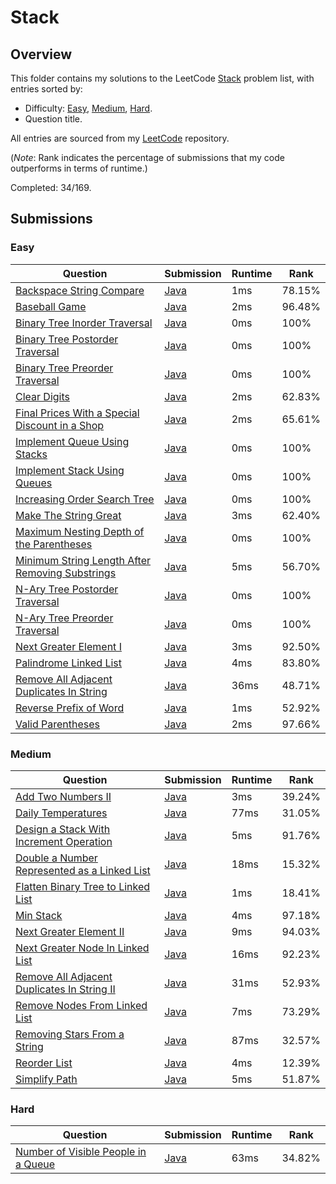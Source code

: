 # Stack

## Overview
This folder contains my solutions to the LeetCode [Stack](https://leetcode.com/problem-list/stack/) problem list,
with entries sorted by:
- Difficulty: [Easy](#easy), [Medium](#medium), [Hard](#hard).
- Question title.

All entries are sourced from my [LeetCode](https://github.com/shumarb/leetcode) repository.

(*Note*: Rank indicates the percentage of submissions that my code outperforms in terms of runtime.)

Completed: 34/169.

## Submissions
### Easy
| Question                                                                                                                                      | Submission                                                                                                             | Runtime | Rank   |
|-----------------------------------------------------------------------------------------------------------------------------------------------|------------------------------------------------------------------------------------------------------------------------|---------|--------|
| [Backspace String Compare](https://leetcode.com/problems/backspace-string-compare/description/)                                               | [Java](https://github.com/shumarb/leetcode/blob/main/submissions/BackspaceStringCompare.java)                     | 1ms     | 78.15% |
| [Baseball Game](https://leetcode.com/problems/baseball-game/description/)                                                                     | [Java](https://github.com/shumarb/leetcode/blob/main/submissions/BaseballGame.java)                               | 2ms     | 96.48% |
| [Binary Tree Inorder Traversal](https://leetcode.com/problems/binary-tree-inorder-traversal/description/)                                     | [Java](https://github.com/shumarb/leetcode/blob/main/submissions/BinaryTreeInorderTraversal.java)                 | 0ms     | 100%   |
| [Binary Tree Postorder Traversal](https://leetcode.com/problems/binary-tree-postorder-traversal/description/)                                 | [Java](https://github.com/shumarb/leetcode/blob/main/submissions/BinaryTreePostorderTraversal.java)               | 0ms     | 100%   |
| [Binary Tree Preorder Traversal](https://leetcode.com/problems/binary-tree-preorder-traversal/description/)                                   | [Java](https://github.com/shumarb/leetcode/blob/main/submissions/BinaryTreePreorderTraversal.java)                | 0ms     | 100%   |
| [Clear Digits](https://leetcode.com/problems/clear-digits/description/)                                                                       | [Java](https://github.com/shumarb/leetcode/blob/main/submissions/ClearDigits.java)                                | 2ms     | 62.83% |
| [Final Prices With a Special Discount in a Shop](https://leetcode.com/problems/final-prices-with-a-special-discount-in-a-shop/description/)   | [Java](https://github.com/shumarb/leetcode/blob/main/submissions/FinalPricesWithASpecialDiscountInAShop.java)     | 2ms     | 65.61% |
| [Implement Queue Using Stacks](https://leetcode.com/problems/implement-queue-using-stacks/description/)                                       | [Java](https://github.com/shumarb/leetcode/blob/main/submissions/ImplementQueueUsingStacks.java)                  | 0ms     | 100%   |
| [Implement Stack Using Queues](https://leetcode.com/problems/implement-stack-using-queues/description/)                                       | [Java](https://github.com/shumarb/leetcode/blob/main/submissions/ImplementStackUsingQueues.java)                  | 0ms     | 100%   |
| [Increasing Order Search Tree](https://leetcode.com/problems/increasing-order-search-tree/description/)                                       | [Java](https://github.com/shumarb/leetcode/blob/main/submissions/IncreasingOrderSearchTree.java)                  | 0ms     | 100%   |
| [Make The String Great](https://leetcode.com/problems/make-the-string-great/description/)                                                     | [Java](https://github.com/shumarb/leetcode/blob/main/submissions/MakeTheStringGreat.java)                         | 3ms     | 62.40% |
| [Maximum Nesting Depth of the Parentheses](https://leetcode.com/problems/maximum-nesting-depth-of-the-parentheses/description/)               | [Java](https://github.com/shumarb/leetcode/blob/main/submissions/MaximumNestingDepthOfTheParentheses.java)        | 0ms     | 100%   |
| [Minimum String Length After Removing Substrings](https://leetcode.com/problems/minimum-string-length-after-removing-substrings/description/) | [Java](https://github.com/shumarb/leetcode/blob/main/submissions/MinimumStringLengthAfterRemovingSubstrings.java) | 5ms     | 56.70% |
| [N-Ary Tree Postorder Traversal](https://leetcode.com/problems/n-ary-tree-postorder-traversal/description/)                                   | [Java](https://github.com/shumarb/leetcode/blob/main/submissions/NAryTreePostOrderTraversal.java)                 | 0ms     | 100%   |
| [N-Ary Tree Preorder Traversal](https://leetcode.com/problems/n-ary-tree-preorder-traversal/description/)                                     | [Java](https://github.com/shumarb/leetcode/blob/main/submissions/NAryTreePreOrderTraversal.java)                  | 0ms     | 100%   |
| [Next Greater Element I](https://leetcode.com/problems/next-greater-element-i/description/)                                                   | [Java](https://github.com/shumarb/leetcode/blob/main/submissions/NextGreaterElementOne.java)                      | 3ms     | 92.50% |
| [Palindrome Linked List](https://leetcode.com/problems/palindrome-linked-list/description/)                                                   | [Java](https://github.com/shumarb/leetcode/blob/main/submissions/PalindromeLinkedList.java)                       | 4ms     | 83.80% |
| [Remove All Adjacent Duplicates In String](https://leetcode.com/problems/remove-all-adjacent-duplicates-in-string/description/)               | [Java](https://github.com/shumarb/leetcode/blob/main/submissions/RemoveAllAdjacentDuplicatesInString.java)        | 36ms    | 48.71% |
| [Reverse Prefix of Word](https://leetcode.com/problems/reverse-prefix-of-word/description/)                                                   | [Java](https://github.com/shumarb/leetcode/blob/main/submissions/ReversePrefixOfWord..java)                       | 1ms     | 52.92% |
| [Valid Parentheses](https://leetcode.com/problems/valid-parentheses/description/)                                                             | [Java](https://github.com/shumarb/leetcode/blob/main/submissions/ValidParentheses.java)                           | 2ms     | 97.66% |

### Medium
| Question                                                                                                                                | Submission                                                                                                         | Runtime | Rank   |
|-----------------------------------------------------------------------------------------------------------------------------------------|--------------------------------------------------------------------------------------------------------------------|---------|--------|
| [Add Two Numbers II](https://leetcode.com/problems/add-two-numbers-ii/description/)                                                     | [Java](https://github.com/shumarb/leetcode/blob/main/submissions/AddTwoNumbersTwo.java)                       | 3ms     | 39.24% |
| [Daily Temperatures](https://leetcode.com/problems/daily-temperatures/description/)                                                     | [Java](https://github.com/shumarb/leetcode/blob/main/submissions/DailyTemperatures.java)                      | 77ms    | 31.05% |
| [Design a Stack With Increment Operation](https://leetcode.com/problems/design-a-stack-with-increment-operation/description/)           | [Java](https://github.com/shumarb/leetcode/blob/main/submissions/CustomStack.java)                            | 5ms     | 91.76% |
| [Double a Number Represented as a Linked List](https://leetcode.com/problems/double-a-number-represented-as-a-linked-list/description/) | [Java](https://github.com/shumarb/leetcode/blob/main/submissions/DoubleANumberRepresentedAsALinkedList.java)  | 18ms    | 15.32% |
| [Flatten Binary Tree to Linked List](https://leetcode.com/problems/flatten-binary-tree-to-linked-list/description/)                     | [Java](https://github.com/shumarb/leetcode/blob/main/submissions/FlattenBinaryTreeToLinkedList.java)          | 1ms     | 18.41% |
| [Min Stack](https://leetcode.com/problems/min-stack/description/)                                                                       | [Java](https://github.com/shumarb/leetcode/blob/main/submissions/MinStack.java)                               | 4ms     | 97.18% |
| [Next Greater Element II](https://leetcode.com/problems/next-greater-element-ii/description/)                                           | [Java](https://github.com/shumarb/leetcode/blob/main/submissions/NextGreaterElementTwo.java)                  | 9ms     | 94.03% |
| [Next Greater Node In Linked List](https://leetcode.com/problems/next-greater-node-in-linked-list/description/)                         | [Java](https://github.com/shumarb/leetcode/blob/main/submissions/NextGreaterNodeInLinkedList.java)            | 16ms    | 92.23% |
| [Remove All Adjacent Duplicates In String II](https://leetcode.com/problems/remove-all-adjacent-duplicates-in-string-ii/description/)   | [Java](https://github.com/shumarb/leetcode/blob/main/submissions/RemoveAllAdjacentDuplicatesInStringTwo.java) | 31ms    | 52.93% |
| [Remove Nodes From Linked List](https://leetcode.com/problems/remove-nodes-from-linked-list/description/)                               | [Java](https://github.com/shumarb/leetcode/blob/main/submissions/RemoveNodesFromLinkedList.java)              | 7ms     | 73.29% |
| [Removing Stars From a String](https://leetcode.com/problems/removing-stars-from-a-string/description/)                                 | [Java](https://github.com/shumarb/leetcode/blob/main/submissions/RemovingStarsFromAString.java)               | 87ms    | 32.57% |
| [Reorder List](https://leetcode.com/problems/reorder-list/description/)                                                                 | [Java](https://github.com/shumarb/leetcode/blob/main/submissions/ReorderList.java)                            | 4ms     | 12.39% |
| [Simplify Path](https://leetcode.com/problems/simplify-path/description/)                                                               | [Java](https://github.com/shumarb/leetcode/blob/main/submissions/SimplifyPath.java)                           | 5ms     | 51.87% |

### Hard
| Question                                                                                                              | Submission                                                                                                | Runtime | Rank   |
|-----------------------------------------------------------------------------------------------------------------------|-----------------------------------------------------------------------------------------------------------|---------|--------|
| [Number of Visible People in a Queue](https://leetcode.com/problems/number-of-visible-people-in-a-queue/description/) | [Java](https://github.com/shumarb/leetcode/blob/main/submissions/NumberOfVisiblePeopleInAQueue.java) | 63ms    | 34.82% |
